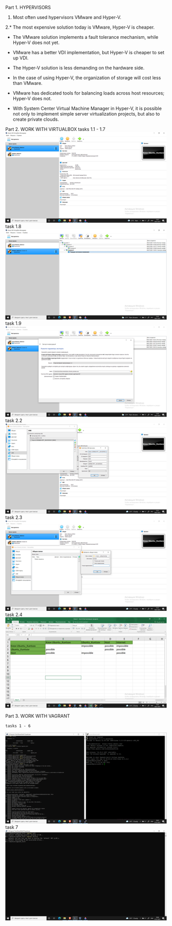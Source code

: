 Part 1. HYPERVISORS
1. Most often used hypervisors VMware and Hyper-V.


2.* The most expensive solution today is VMware, Hyper-V is cheaper.

  * The VMware solution implements a fault tolerance mechanism, while Hyper-V does not yet.

  * VMware has a better VDI implementation, but Hyper-V is cheaper to set up VDI.

  * The Hyper-V solution is less demanding on the hardware side.

  * In the case of using Hyper-V, the organization of storage will cost less than VMware.

  * VMware has dedicated tools for balancing loads across host resources; Hyper-V does not.

  * With System Center Virtual Machine Manager in Hyper-V, it is possible not only to implement simple server virtualization projects, but also to create private clouds.

Part 2. WORK WITH VIRTUALBOX
    tasks 1.1 - 1.7
   ![Image alt](https://github.com/00Kuntsov00/DevOps_online_Kyiv_2021Q3/raw/develop/m2/task2.1/screenshots/1.png)
    task 1.8
   ![Image alt](https://github.com/00Kuntsov00/DevOps_online_Kyiv_2021Q3/raw/develop/m2/task2.1/screenshots/2.png)
    task 1.9
   ![Image alt](https://github.com/00Kuntsov00/DevOps_online_Kyiv_2021Q3/raw/develop/m2/task2.1/screenshots/3.png)
    task 2.2
   ![Image alt](https://github.com/00Kuntsov00/DevOps_online_Kyiv_2021Q3/raw/develop/m2/task2.1/screenshots/4.png)
    task 2.3
   ![Image alt](https://github.com/00Kuntsov00/DevOps_online_Kyiv_2021Q3/raw/develop/m2/task2.1/screenshots/5.png)
    task 2.4
   ![Image alt](https://github.com/00Kuntsov00/DevOps_online_Kyiv_2021Q3/raw/develop/m2/task2.1/screenshots/6.png)
   
Part 3. WORK WITH VAGRANT

    tasks 1 - 6
   ![Image alt](https://github.com/00Kuntsov00/DevOps_online_Kyiv_2021Q3/raw/develop/m2/task2.1/screenshots/2.1.png)
    task 7
   ![Image alt](https://github.com/00Kuntsov00/DevOps_online_Kyiv_2021Q3/raw/develop/m2/task2.1/screenshots/2.2.png)
   
   







